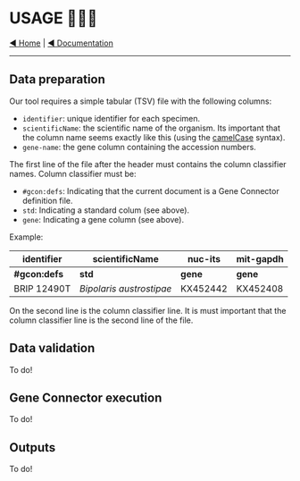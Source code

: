 # USAGE 👨🏽‍💻

[◀️ Home](../../README.md) | [◀️ Documentation](../README.md)

___

## Data preparation

Our tool requires a simple tabular (TSV) file with the following columns:

- `identifier`: unique identifier for each specimen.
- `scientificName`: the scientific name of the organism. Its important that the column name seems exactly like this (using the [camelCase](https://en.wikipedia.org/wiki/Camel_case) syntax).
- `gene-name`: the gene column containing the accession numbers.

The first line of the file after the header must contains the column classifier names. Column classifier must be:

- `#gcon:defs`: Indicating that the current document is a Gene Connector definition file.
- `std`: Indicating a standard colum (see above).
- `gene`: Indicating a gene column (see above).

Example:

| identifier     | scientificName         | nuc-its     | mit-gapdh |
| -------------- | ---------------------- | ----------- | --------- |
| **#gcon:defs** | **std**                | **gene**    | **gene**  |
| BRIP 12490T    | *Bipolaris austrostipae* | KX452442  | KX452408  |

On the second line is the column classifier line. It is must important that the column classifier line is the second line of the file.

## Data validation

To do!

## Gene Connector execution

To do!

## Outputs

To do!

